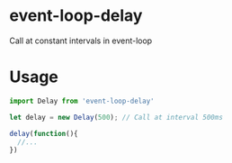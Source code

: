 # event-loop-delay
Call at constant intervals in event-loop

# Usage

```javascript 1.5
import Delay from 'event-loop-delay'

let delay = new Delay(500); // Call at interval 500ms

delay(function(){
  //...
})
```
